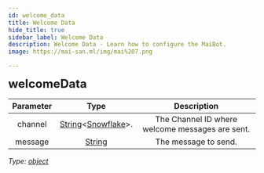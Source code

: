 ```yaml
---
id: welcome_data
title: Welcome Data
hide_title: true
sidebar_label: Welcome Data
description: Welcome Data - Learn how to configure the MaiBot.
image: https://mai-san.ml/img/mai%207.png

---
```

<b> <font size='5'> welcomeData </font> </b>

| Parameter | Type | Description |
|:-:|:-:|:-:|
|channel| [String](https://developer.mozilla.org/en-US/docs/Web/JavaScript/Reference/Global_Objects/String)<[Snowflake](https://discord.js.org/#/docs/main/stable/typedef/Snowflake )>. | The Channel ID where welcome messages are sent.|
|message| [String](https://developer.mozilla.org/en-US/docs/Web/JavaScript/Reference/Global_Objects/String)| The message to send.|

*Type: [object](https://developer.mozilla.org/en-US/docs/Web/JavaScript/Reference/Global_Objects/Object)*

